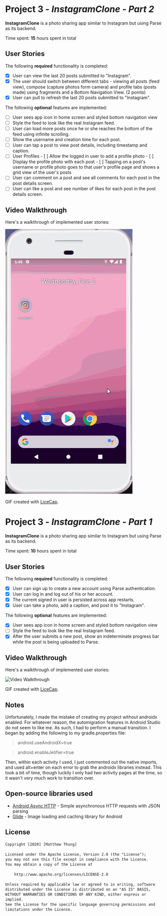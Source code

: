 # Project 3 - *InstagramClone - Part 2*

**InstagramClone** is a photo sharing app similar to Instagram but using Parse as its backend.

Time spent: **15** hours spent in total

## User Stories

The following **required** functionality is completed:

- [x] User can view the last 20 posts submitted to "Instagram".
- [x] The user should switch between different tabs - viewing all posts (feed view), compose (capture photos form camera) and profile tabs (posts made) using fragments and a Bottom Navigation View. (2 points)
- [x] User can pull to refresh the last 20 posts submitted to "Instagram".

The following **optional** features are implemented:

- [ ] User sees app icon in home screen and styled bottom navigation view
- [ ] Style the feed to look like the real Instagram feed.
- [ ] User can load more posts once he or she reaches the bottom of the feed using infinite scrolling.
- [ ] Show the username and creation time for each post.
- [ ] User can tap a post to view post details, including timestamp and caption.
- [ ] User Profiles
      - [ ] Allow the logged in user to add a profile photo
      - [ ] Display the profile photo with each post
      - [ ] Tapping on a post's username or profile photo goes to that user's profile page and shows a grid view of the user's posts 
- [ ] User can comment on a post and see all comments for each post in the post details screen.
- [ ] User can like a post and see number of likes for each post in the post details screen.

## Video Walkthrough

Here's a walkthrough of implemented user stories:

<img src='Instagram2.gif' title='Video Walkthrough' width='' alt='Video Walkthrough' />

GIF created with [LiceCap](http://www.cockos.com/licecap/).

# Project 3 - *InstagramClone - Part 1*

**InstagramClone** is a photo sharing app similar to Instagram but using Parse as its backend.

Time spent: **10** hours spent in total

## User Stories

The following **required** functionality is completed:

- [x] User can sign up to create a new account using Parse authentication.
- [x] User can log in and log out of his or her account.
- [x] The current signed in user is persisted across app restarts.
- [x] User can take a photo, add a caption, and post it to "Instagram".

The following **optional** features are implemented:

- [x] User sees app icon in home screen and styled bottom navigation view
- [ ] Style the feed to look like the real Instagram feed.
- [x] After the user submits a new post, show an indeterminate progress bar while the post is being uploaded to Parse.

## Video Walkthrough

Here's a walkthrough of implemented user stories:

<img src='Instagram.gif' width='' alt='Video Walkthrough' />

GIF created with [LiceCap](http://www.cockos.com/licecap/).

## Notes

Unfortunately, I made the mistake of creating my project without androidx enabled. For whatever reason, the automigration features in Android Studio do not seem to like me. As such, I had to perform a manual transition. I began by adding the following to my gradle.properties file:

>android.useAndroidX=true

>android.enableJetifier=true

Then, within each activity I used, I just commented out the native imports, and used alt+enter on each error to grab the androidx libraries instead. This took a bit of time, though luckily I only had two activity pages at the time, so it wasn't very much work to transition over.

## Open-source libraries used

- [Android Async HTTP](https://github.com/codepath/CPAsyncHttpClient) - Simple asynchronous HTTP requests with JSON parsing
- [Glide](https://github.com/bumptech/glide) - Image loading and caching library for Android

## License

    Copyright [2020] [Matthew Thung]

    Licensed under the Apache License, Version 2.0 (the "License");
    you may not use this file except in compliance with the License.
    You may obtain a copy of the License at

        http://www.apache.org/licenses/LICENSE-2.0

    Unless required by applicable law or agreed to in writing, software
    distributed under the License is distributed on an "AS IS" BASIS,
    WITHOUT WARRANTIES OR CONDITIONS OF ANY KIND, either express or implied.
    See the License for the specific language governing permissions and
    limitations under the License.
